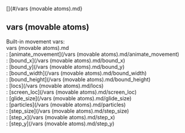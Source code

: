 []{#/vars (movable atoms).md}    
## vars (movable atoms)    
Built-in movement vars:    
vars (movable atoms).md    
:   [animate_movement](/vars (movable atoms).md/animate_movement)    
:   [bound_x](/vars (movable atoms).md/bound_x)    
:   [bound_y](/vars (movable atoms).md/bound_y)    
:   [bound_width](/vars (movable atoms).md/bound_width)    
:   [bound_height](/vars (movable atoms).md/bound_height)    
:   [locs](/vars (movable atoms).md/locs)    
:   [screen_loc](/vars (movable atoms).md/screen_loc)    
:   [glide_size](/vars (movable atoms).md/glide_size)    
:   [particles](/vars (movable atoms).md/particles)    
:   [step_size](/vars (movable atoms).md/step_size)    
:   [step_x](/vars (movable atoms).md/step_x)    
:   [step_y](/vars (movable atoms).md/step_y)  